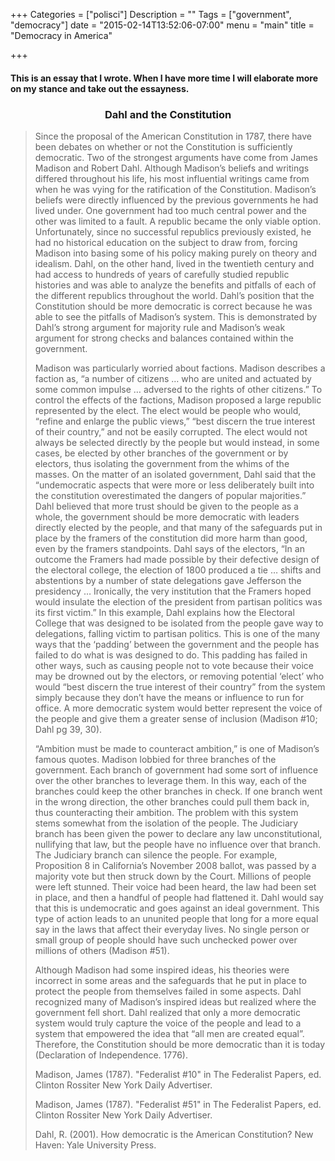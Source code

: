 +++
Categories = ["polisci"]
Description = ""
Tags = ["government", "democracy"]
date = "2015-02-14T13:52:06-07:00"
menu = "main"
title = "Democracy in America"

+++

#### This is an essay that I wrote. When I have more time I will elaborate more on my stance and take out the essayness.

<div style="text-align: center;"><h3>Dahl and the Constitution</h3></div>
<!--more-->

>Since the proposal of the American Constitution in 1787, there have been debates on whether or not the Constitution is sufficiently democratic. Two of the strongest arguments have come from James Madison and Robert Dahl. Although Madison’s beliefs and writings differed throughout his life, his most influential writings came from when he was vying for the ratification of the Constitution. Madison’s beliefs were directly influenced by the previous governments he had lived under. One government had too much central power and the other was limited to a fault. A republic became the only viable option. Unfortunately, since no successful republics previously existed, he had no historical education on the subject to draw from, forcing Madison into basing some of his policy making purely on theory and idealism.  Dahl, on the other hand, lived in the twentieth century and had access to hundreds of years of carefully studied republic histories and was able to analyze the benefits and pitfalls of each of the different republics throughout the world. Dahl’s position that the Constitution should be more democratic is correct because he was able to see the pitfalls of Madison’s system. This is demonstrated by Dahl’s strong argument for majority rule and Madison’s weak argument for strong checks and balances contained within the government.
>
>Madison was particularly worried about factions. Madison describes a faction as, “a number of citizens … who are united and actuated by some common impulse … adversed to the rights of other citizens.” To control the effects of the factions, Madison proposed a large republic represented by the elect. The elect would be people who would, “refine and enlarge the public views,” “best discern the true interest of their country,” and not be easily corrupted. The elect would not always be selected directly by the people but would instead, in some cases, be elected by other branches of the government or by electors, thus isolating the government from the whims of the masses. On the matter of an isolated government, Dahl said that the “undemocratic aspects that were more or less deliberately built into the constitution overestimated the dangers of popular majorities.” Dahl believed that more trust should be given to the people as a whole, the government should be more democratic with leaders directly elected by the people, and that many of the safeguards put in place by the framers of the constitution did more harm than good, even by the framers standpoints. Dahl says of the electors,  “In an outcome the Framers had made possible by their defective design of the electoral college, the election of 1800 produced a tie … shifts and abstentions by a number of state delegations gave Jefferson the presidency … Ironically, the very institution that the Framers hoped would insulate the election of the president from partisan politics was its first victim.” In this example, Dahl explains how the Electoral College that was designed to be isolated from the people gave way to delegations, falling victim to partisan politics. This is one of the many ways that the ‘padding’ between the government and the people has failed to do what is was designed to do. This padding has failed in other ways, such as causing people not to vote because their voice may be drowned out by the electors, or removing potential ‘elect’  who would “best discern the true interest of their country” from the system simply because they don’t have the means or influence to run for office. A more democratic system would better represent the voice of the people and give them a greater sense of inclusion (Madison #10; Dahl pg 39, 30).
>
>“Ambition must be made to counteract ambition,” is one of Madison’s famous quotes. Madison lobbied for three branches of the government. Each branch of government had some sort of influence over the other branches to leverage them. In this way, each of the branches could keep the other branches in check. If one branch went in the wrong direction, the other branches could pull them back in, thus counteracting their ambition. The problem with this system stems somewhat from the isolation of the people. The Judiciary branch has been given the power to declare any law unconstitutional, nullifying that law, but the people have no influence over that branch. The Judiciary branch can silence the people. For example, Proposition 8 in California’s November 2008 ballot, was passed by a majority vote but then struck down by the Court. Millions of people were left stunned. Their voice had been heard, the law had been set in place, and then a handful of people had flattened it. Dahl would say that this is undemocratic and goes against an ideal government. This type of action leads  to an ununited people that long for a more equal say in the laws that affect their everyday lives. No single person or small group of people should have such unchecked power over millions of others (Madison #51).
>
>Although Madison had some inspired ideas, his theories were incorrect in some areas and the safeguards that he put in place to protect the people from themselves failed in some aspects. Dahl recognized many of Madison’s inspired ideas but realized where the government fell short. Dahl realized that only a more democratic system would truly capture the voice of the people and lead to a system that empowered the idea that “all men are created equal”. Therefore, the Constitution should be more democratic than it is today (Declaration of Independence. 1776).
>
>
>Madison, James (1787). "Federalist #10" in The Federalist Papers, ed. Clinton Rossiter New York Daily Advertiser.
>
>Madison, James (1787). "Federalist #51" in The Federalist Papers, ed. Clinton Rossiter New York Daily Advertiser.
>
>Dahl, R. (2001). How democratic is the American Constitution? New Haven: Yale University Press.
